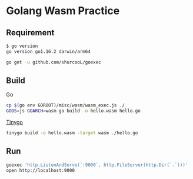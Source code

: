 # Golang Wasm Practice

## Requirement

```bash
$ go version
go version go1.16.2 darwin/arm64
```

```bash
go get -u github.com/shurcooL/goexec
```

## Build

Go
```bash
cp $(go env GOROOT)/misc/wasm/wasm_exec.js ./
GOOS=js GOARCH=wasm go build -o hello.wasm hello.go
```

[Tinygo](https://tinygo.org/)
```bash
tinygo build -o hello.wasm -target wasm ./hello.go
```

## Run

```bash
goexec 'http.ListenAndServe(`:9000`, http.FileServer(http.Dir(`.`)))'
open http://localhost:9000
```
